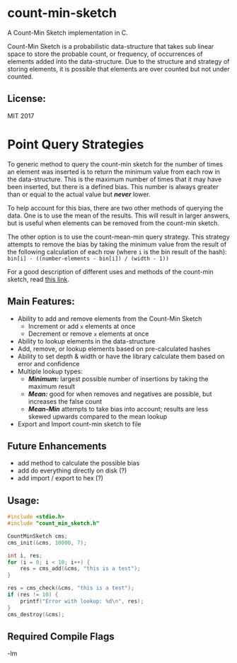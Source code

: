 # count-min-sketch
A Count-Min Sketch implementation in C.

Count-Min Sketch is a probabilistic data-structure that takes sub linear space
to store the probable count, or frequency, of occurrences of elements added
into the data-structure. Due to the structure and strategy of storing elements,
it is possible that elements are over counted but not under counted.

## License:
MIT 2017

# Point Query Strategies
To generic method to query the count-min sketch for the number of times an
element was inserted is to return the minimum value from each row in the
data-structure. This is the maximum number of times that it may have been
inserted, but there is a defined bias. This number is always greater than or
equal to the actual value but ***never*** lower.

To help account for this bias, there are two other methods of querying the
data. One is to use the mean of the results. This will result in larger answers,
but is useful when elements can be removed from the count-min sketch.

The other option is to use the count-mean-min query strategy. This strategy
attempts to remove the bias by taking the minimum value from the result of the
following calculation of each row (where `i` is the bin result of the hash):
`bin[i] - ((number-elements - bin[i]) / (width - 1))`

For a good description of different uses and methods of the count-min sketch,
read [this link](https://highlyscalable.wordpress.com/2012/05/01/probabilistic-structures-web-analytics-data-mining/).


## Main Features:
* Ability to add and remove elements from the Count-Min Sketch
    * Increment or add `x` elements at once
    * Decrement or remove `x` elements at once
* Ability to lookup elements in the data-structure
* Add, remove, or lookup elements based on pre-calculated hashes
* Ability to set depth & width or have the library calculate them based on
error and confidence
* Multiple lookup types:
    * ***Minimum:*** largest possible number of insertions by taking the
    maximum result 
    * ***Mean:*** good for when removes and negatives are possible, but
    increases the false count
    * ***Mean-Min*** attempts to take bias into account; results are less
    skewed upwards compared to the mean lookup
* Export and Import count-min sketch to file

## Future Enhancements
* add method to calculate the possible bias
* add do everything directly on disk (?)
* add import / export to hex (?)

## Usage:
``` c
#include <stdio.h>
#include "count_min_sketch.h"

CountMinSketch cms;
cms_init(&cms, 10000, 7);

int i, res;
for (i = 0; i < 10; i++) {
    res = cms_add(&cms, "this is a test");
}

res = cms_check(&cms, "this is a test");
if (res != 10) {
    printf("Error with lookup: %d\n", res);
}
cms_destroy(&cms);
```

## Required Compile Flags
-lm
